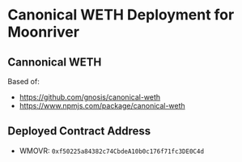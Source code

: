 # Canonical WETH Deployment for Moonriver

## Cannonical WETH

Based of: 
 - https://github.com/gnosis/canonical-weth
 - https://www.npmjs.com/package/canonical-weth

## Deployed Contract Address

 - WMOVR: `0xf50225a84382c74CbdeA10b0c176f71fc3DE0C4d` 